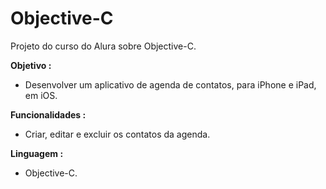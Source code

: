 # Objective-C 

Projeto do curso do Alura sobre Objective-C.

**Objetivo :** 

- Desenvolver um aplicativo de agenda de contatos, para iPhone e iPad, em iOS.

**Funcionalidades :** 

- Criar, editar e excluir os contatos da agenda.

**Linguagem :** 

- Objective-C.


